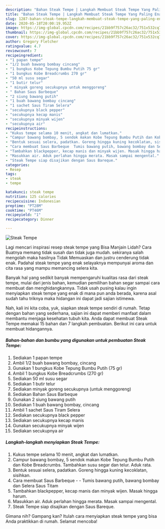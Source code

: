 ```yaml
---
description: "Bahan Steak Tempe | Langkah Membuat Steak Tempe Yang Paling Enak"
title: "Bahan Steak Tempe | Langkah Membuat Steak Tempe Yang Paling Enak"
slug: 1287-bahan-steak-tempe-langkah-membuat-steak-tempe-yang-paling-enak
date: 2020-05-18T20:00:19.952Z
image: https://img-global.cpcdn.com/recipes/21bb9f757c26ac32/751x532cq70/steak-tempe-foto-resep-utama.jpg
thumbnail: https://img-global.cpcdn.com/recipes/21bb9f757c26ac32/751x532cq70/steak-tempe-foto-resep-utama.jpg
cover: https://img-global.cpcdn.com/recipes/21bb9f757c26ac32/751x532cq70/steak-tempe-foto-resep-utama.jpg
author: Gregory Fletcher
ratingvalue: 4.7
reviewcount: 7
recipeingredient:
- "1 papan tempe"
- "1/2 buah bawang bombay cincang"
- "1 bungkus Kobe Tepung Bumbu Putih 75 gr"
- "1 bungkus Kobe Breadcrumbs 270 gr"
- "50 ml susu segar"
- "1 butir telur"
- " minyak goreng secukupnya untuk menggoreng"
- " Bahan Saus Barbeque"
- "2 siung bawang putih"
- "1 buah bawang bombay cincang"
- "1 sachet Saus Tiram Selera"
- "secukupnya black pepper"
- "secukupnya kecap manis"
- "secukupnya minyak wijen"
- "secukupnya air"
recipeinstructions:
- "Kukus tempe selama 10 menit, angkat dan lumatkan."
- "Campur bawang bombay, 5 sendok makan Kobe Tepung Bumbu Putih dan Kobe Breadcrumbs. Tambahkan susu segar dan telur. Aduk rata."
- "Bentuk sesuai selera, padatkan. Goreng hingga kuning kecoklatan, sisihkan."
- "Cara membuat Saus Barbeque  Tumis bawang putih, bawang bombay dan Selera Saus Titam"
- "Tambahkan blackpepper, kecap manis dan minyak wijen. Masak hingga harum."
- "Masukkan air. Aduk perlahan hingga merata. Masak sampai mengental."
- "Steak Tempe siap disajikan dengan Saus Bareque."
categories:
- Resep
tags:
- steak
- tempe

katakunci: steak tempe 
nutrition: 125 calories
recipecuisine: Indonesian
preptime: "PT28M"
cooktime: "PT46M"
recipeyield: "1"
recipecategory: Dinner

---
```



![Steak Tempe](https://img-global.cpcdn.com/recipes/21bb9f757c26ac32/751x532cq70/steak-tempe-foto-resep-utama.jpg)

Lagi mencari inspirasi resep steak tempe yang Bisa Manjain Lidah? Cara Buatnya memang tidak susah dan tidak juga mudah. sekiranya salah mengolah maka hasilnya Tidak Memuaskan dan justru cenderung tidak enak. Padahal steak tempe yang enak selayaknya mempunyai aroma dan cita rasa yang mampu memancing selera kita.



Banyak hal yang sedikit banyak mempengaruhi kualitas rasa dari steak tempe, mulai dari jenis bahan, kemudian pemilihan bahan segar sampai cara membuat dan menghidangkannya. Tidak usah pusing kalau ingin menyiapkan steak tempe yang enak di mana pun anda berada, karena asal sudah tahu triknya maka hidangan ini dapat jadi sajian istimewa.


Nah, kali ini kita coba, yuk, siapkan steak tempe sendiri di rumah. Tetap dengan bahan yang sederhana, sajian ini dapat memberi manfaat dalam membantu menjaga kesehatan tubuh kita. Anda dapat membuat Steak Tempe memakai 15 bahan dan 7 langkah pembuatan. Berikut ini cara untuk membuat hidangannya.

<!--inarticleads1-->

##### Bahan-bahan dan bumbu yang digunakan untuk pembuatan Steak Tempe:

1. Sediakan 1 papan tempe
1. Ambil 1/2 buah bawang bombay, cincang
1. Gunakan 1 bungkus Kobe Tepung Bumbu Putih (75 gr)
1. Ambil 1 bungkus Kobe Breadcrumbs (270 gr)
1. Sediakan 50 ml susu segar
1. Sediakan 1 butir telur
1. Sediakan  minyak goreng secukupnya (untuk menggoreng)
1. Sediakan  Bahan Saus Barbeque
1. Gunakan 2 siung bawang putih
1. Sediakan 1 buah bawang bombay, cincang
1. Ambil 1 sachet Saus Tiram Selera
1. Sediakan secukupnya black pepper
1. Sediakan secukupnya kecap manis
1. Gunakan secukupnya minyak wijen
1. Sediakan secukupnya air




<!--inarticleads2-->

##### Langkah-langkah menyiapkan Steak Tempe:

1. Kukus tempe selama 10 menit, angkat dan lumatkan.
1. Campur bawang bombay, 5 sendok makan Kobe Tepung Bumbu Putih dan Kobe Breadcrumbs. Tambahkan susu segar dan telur. Aduk rata.
1. Bentuk sesuai selera, padatkan. Goreng hingga kuning kecoklatan, sisihkan.
1. Cara membuat Saus Barbeque -  - Tumis bawang putih, bawang bombay dan Selera Saus Titam
1. Tambahkan blackpepper, kecap manis dan minyak wijen. Masak hingga harum.
1. Masukkan air. Aduk perlahan hingga merata. Masak sampai mengental.
1. Steak Tempe siap disajikan dengan Saus Bareque.




Gimana nih? Gampang kan? Itulah cara menyiapkan steak tempe yang bisa Anda praktikkan di rumah. Selamat mencoba!
